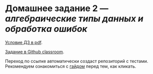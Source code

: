# Домашнее задание 2 — _алгебраические типы данных и обработка ошибок_

[Условие ДЗ в pdf](statements/hw-02.pdf).

[Задание в Github classroom](https://classroom.github.com/a/wIP-AA-V).

Переход по ссылке автоматически создаст репозиторий с тестами. Рекомендуем ознакомиться с [гайдом](classroom.md) перед тем, как кликать.
